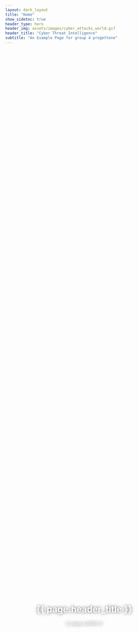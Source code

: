 ```yaml
---
layout: dark_layout
title: "Home"
show_sidetoc: true
header_type: hero
header_img: assets/images/cyber_attacks_world.gif
header_title: "Cyber Threat Intelligence"
subtitle: "An Example Page for group 4 progettone"
---
```


<style>
  /* Full‑page hero background */
  .site-hero {
    height: 100vh;
    background-image: url('{{ page.header_img | absolute_url }}');
    background-size: cover;
    background-position: center center;
    background-repeat: no-repeat;
  }
  .site-hero .hero-content {
    position: absolute;
    top: 50%;
    left: 50%;
    transform: translate(-50%, -50%);
    color: #fff;
    text-shadow: 0 0 10px rgba(0,0,0,0.7);
  }
</style>

<header class="site-hero">
  <div class="hero-content text-center">
    <h1>{{ page.header_title }}</h1>
    <p>{{ page.subtitle }}</p>
  </div>
</header>

# Italia sotto attacco: dati, emozioni e investimenti nella guerra cibernetica

Di seguito la struttura narrativa dell’articolo:

## 1. Introduzione: Perché la cybersecurity ci riguarda

- **Attacco esempio (Italia)**: un caso concreto recente in Italia o un dato scioccante (es. "Un attacco ogni X secondi nel mondo, l’Italia tra i bersagli più colpiti in Europa").
- **Anticipazione**: cosa troverà il lettore (dati, mappe, analisi media, sentiment, aziende, investimenti, conoscenza tecnica).

## 2. La mappa dell’assalto digitale

- **Mappa/Grafico interattivo**: geolocalizzazione attacchi e settori colpiti.
- **Dati** su attori (stati‑nazione, gruppi criminali) e settori (sanità, finanza, istruzione…).
- **Infografiche/Timeline animate** per rendere più fruibile la complessità.

## 3. Il discorso pubblico: tra paura e normalizzazione

- **Sentiment analysis**: media generalisti vs stampa di settore.
- **Confronto** con discussioni su Reddit (inglese) per visione internazionale.
- **Grafici** di sentiment/emozioni (paura, rabbia, fiducia…).
- **Riflessione**: importanza del linguaggio nella percezione del rischio (percezioni di italiani e PMI).

---

## 4. Le aziende italiane alla prova

- **Focus su 10 aziende**: grafici di sentiment/emozioni.
- **Case study**: la tua università (Roma Capitale?): percezione, attacchi subiti, comunicazione.
- **Domande aperte**: il pubblico generale è adeguatamente informato? Serve maggiore sensibilizzazione?

## 5. Investimenti e politiche: chi protegge chi?

- **Finanziamenti UE** alla cybersecurity: descrizione e clustering.
- **Visualizzazioni**: destinazione fondi e strategie (difesa, prevenzione, awareness).
- **Opinione** docente esperto (es. Università di Pisa), parafrasi indiretta.
- **Connessione** tra investimenti e vulnerabilità rilevate.

## 6. Conoscenza condivisa: il grafo intelligente

- **Grafi di conoscenza** basati su MITRE ATT&CK e letteratura.
- **Funzionamento e scopi**: anticipare minacce, scoprire relazioni tra attacchi, strumenti, vulnerabilità.
- **Query esemplificativa** con visualizzazione del grafo.
- **Applicazioni** per giornalisti, analisti e policy maker.

## 7. Conclusione: Verso un’ecologia della cybersicurezza

- **Ricollegamento**: attacchi → narrazione pubblica → reazioni aziendali → investimenti → conoscenza tecnica.
- **Importanza** di integrare dati, competenze e comunicazione.
- **Chiusura**: invito all’azione o domanda aperta ("Siamo davvero pronti? Chi protegge chi nella guerra invisibile?").
